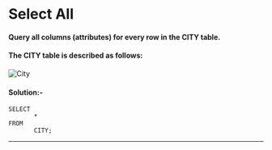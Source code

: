 # Select All

#### Query all columns (attributes) for every row in the CITY table.

#### The CITY table is described as follows:

![City](https://github.com/user-attachments/assets/3a1f75f0-22b1-4fc2-a0c3-1e3c5a578ad8)

#### Solution:-
```
SELECT
       *
FROM
       CITY;
```
---
